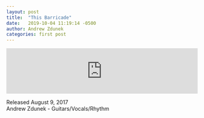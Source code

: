 ```yaml
---
layout: post
title:  "This Barricade"
date:   2019-10-04 11:19:14 -0500
author: Andrew Zdunek
categories: first post
---
```


<iframe style="border: 0; width: 100%; height: 120px;" src="https://bandcamp.com/EmbeddedPlayer/track=1967051275/size=large/bgcol=ffffff/linkcol=0687f5/tracklist=false/artwork=small/transparent=true/" seamless><a href="http://andrewzdunek.bandcamp.com/track/this-barricade"></a></iframe>

Released August 9, 2017 
<br>
Andrew Zdunek - Guitars/Vocals/Rhythm
